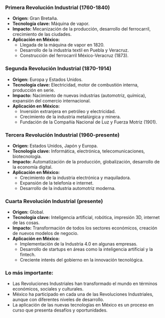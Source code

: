 ### Primera Revolución Industrial (1760-1840)

- **Origen:** Gran Bretaña.
- **Tecnología clave:** Máquina de vapor.
- **Impacto:** Mecanización de la producción, desarrollo del ferrocarril, crecimiento de las ciudades.
- **Aplicación en México:**
	- Llegada de la máquina de vapor en 1820.
	- Desarrollo de la industria textil en Puebla y Veracruz.
	- Construcción del ferrocarril México-Veracruz (1873).

### Segunda Revolución Industrial (1870-1914)

- **Origen:** Europa y Estados Unidos.
- **Tecnología clave:** Electricidad, motor de combustión interna, producción en serie.
- **Impacto:** Nacimiento de nuevas industrias (automotriz, química), expansión del comercio internacional.
- **Aplicación en México:**
	- Inversión extranjera en petróleo y electricidad.
	- Crecimiento de la industria metalúrgica y minera.
	- Fundación de la Compañía Nacional de Luz y Fuerza Motriz (1901).

### Tercera Revolución Industrial (1960-presente)

- **Origen:** Estados Unidos, Japón y Europa.
- **Tecnología clave:** Informática, electrónica, telecomunicaciones, biotecnología.
- **Impacto:** Automatización de la producción, globalización, desarrollo de la economía digital.
- **Aplicación en México:**
	- Crecimiento de la industria electrónica y maquiladora.
	- Expansión de la telefonía e internet.
	- Desarrollo de la industria automotriz moderna.

### Cuarta Revolución Industrial (presente)

- **Origen:** Global.
- **Tecnología clave:** Inteligencia artificial, robótica, impresión 3D, internet de las cosas.
- **Impacto:** Transformación de todos los sectores económicos, creación de nuevos modelos de negocio.
- **Aplicación en México:**
	- Implementación de la Industria 4.0 en algunas empresas.
	- Desarrollo de startups en áreas como la inteligencia artificial y la fintech.
	- Creciente interés del gobierno en la innovación tecnológica.

### Lo más importante:

- Las Revoluciones Industriales han transformado el mundo en términos económicos, sociales y culturales.
- México ha participado en cada una de las Revoluciones Industriales, aunque con diferentes niveles de desarrollo.
- La aplicación de las nuevas tecnologías en México es un proceso en curso que presenta desafíos y oportunidades.